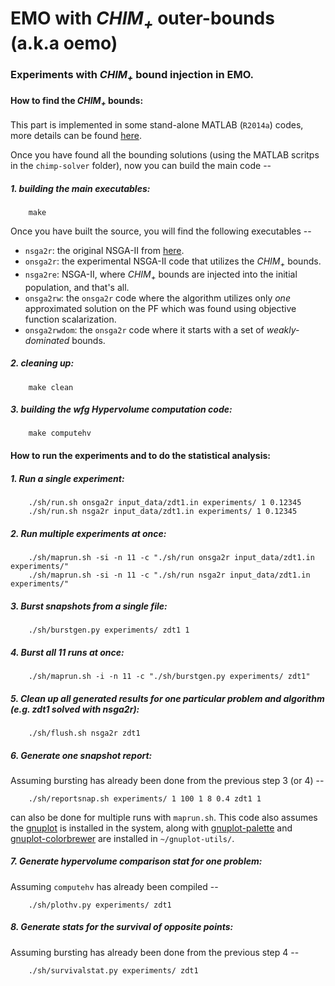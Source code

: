 EMO with *CHIM<sub>+<sub>* outer-bounds (a.k.a oemo)
=====================================================

### Experiments with *CHIM<sub>+<sub>* bound injection in EMO.

#### How to find the *CHIM<sub>+<sub>* bounds:
This part is implemented in some stand-alone MATLAB (`R2014a`) codes, more details can be found [here](https://github.com/chudur-budur/oemo/tree/master/onsga2r/chimp-solver). 

Once you have found all the bounding solutions (using the MATLAB scritps in the `chimp-solver` folder), now you can build the main code --

##### 1. building the main executables:
```shell
	make
```
Once you have built the source, you will find the following executables --

  * `nsga2r`: the original NSGA-II from [here](http://www.coin-laboratory.com/#!codes/rr8aj). 
  * `onsga2r`: the experimental NSGA-II code that utilizes the *CHIM<sub>+<sub>* bounds.
  * `nsga2re`: NSGA-II, where *CHIM<sub>+<sub>* bounds are injected into the initial population, and that's all.
  * `onsga2rw`: the `onsga2r` code where the algorithm utilizes only *one* approximated solution on the PF which was found using objective function scalarization.
  * `onsga2rwdom`: the `onsga2r` code where it starts with a set of *weakly-dominated* bounds. 

##### 2. cleaning up:
```shell
	make clean
```

##### 3. building the wfg Hypervolume computation code:
```shell
	make computehv
``` 



#### How to run the experiments and to do the statistical analysis:

##### 1. Run a single experiment:
```shell
	./sh/run.sh onsga2r input_data/zdt1.in experiments/ 1 0.12345
	./sh/run.sh nsga2r input_data/zdt1.in experiments/ 1 0.12345
```

##### 2. Run multiple experiments at once:
```shell
	./sh/maprun.sh -si -n 11 -c "./sh/run onsga2r input_data/zdt1.in experiments/"
	./sh/maprun.sh -si -n 11 -c "./sh/run nsga2r input_data/zdt1.in experiments/"
```

##### 3. Burst snapshots from a single file:
```shell
	./sh/burstgen.py experiments/ zdt1 1
```
	
##### 4. Burst all 11 runs at once:
```shell
	./sh/maprun.sh -i -n 11 -c "./sh/burstgen.py experiments/ zdt1"
```

##### 5. Clean up all generated results for one particular problem and algorithm (e.g. zdt1 solved with nsga2r):
```shell
	./sh/flush.sh nsga2r zdt1
```

##### 6. Generate one snapshot report:

Assuming bursting has already been done from the previous step 3 (or 4) --
```shell
	./sh/reportsnap.sh experiments/ 1 100 1 8 0.4 zdt1 1
```
can also be done for multiple runs with `maprun.sh`. This code also assumes the [gnuplot](http://www.gnuplot.info/) is installed in the system, along with [gnuplot-palette](https://github.com/Gnuplotting/gnuplot-palettes) and [gnuplot-colorbrewer](https://github.com/aschn/gnuplot-colorbrewer) are installed in `~/gnuplot-utils/`.

##### 7. Generate hypervolume comparison stat for one problem:

Assuming `computehv` has already been compiled --
```shell
	./sh/plothv.py experiments/ zdt1
```

##### 8. Generate stats for the survival of opposite points:

Assuming bursting has already been done from the previous step 4 --
```shell
	./sh/survivalstat.py experiments/ zdt1
```
